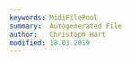 ```yaml
---
keywords: MidiFilePool
summary:  Autogenerated File
author:   Christoph Hart
modified: 18.03.2019
---
```


